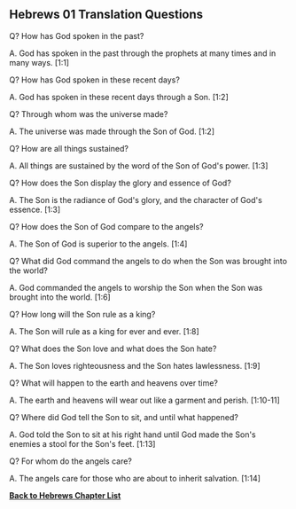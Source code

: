 ## Hebrews 01 Translation Questions ##

Q? How has God spoken in the past?

A. God has spoken in the past through the prophets at many times and in many ways. [1:1]

Q? How has God spoken in these recent days?

A. God has spoken in these recent days through a Son. [1:2]

Q? Through whom was the universe made?

A. The universe was made through the Son of God. [1:2]

Q? How are all things sustained?

A. All things are sustained by the word of the Son of God's power. [1:3]

Q? How does the Son display the glory and essence of God?

A. The Son is the radiance of God's glory, and the character of God's essence. [1:3]

Q? How does the Son of God compare to the angels?

A. The Son of God is superior to the angels. [1:4]

Q? What did God command the angels to do when the Son was brought into the world?

A. God commanded the angels to worship the Son when the Son was brought into the world. [1:6]

Q? How long will the Son rule as a king?

A. The Son will rule as a king for ever and ever. [1:8]

Q? What does the Son love and what does the Son hate?

A. The Son loves righteousness and the Son hates lawlessness. [1:9]

Q? What will happen to the earth and heavens over time?

A. The earth and heavens will wear out like a garment and perish. [1:10-11]

Q? Where did God tell the Son to sit, and until what happened?

A. God told the Son to sit at his right hand until God made the Son's enemies a stool for the Son's feet. [1:13]

Q? For whom do the angels care?

A. The angels care for those who are about to inherit salvation. [1:14]

__[Back to Hebrews Chapter List](./)__

